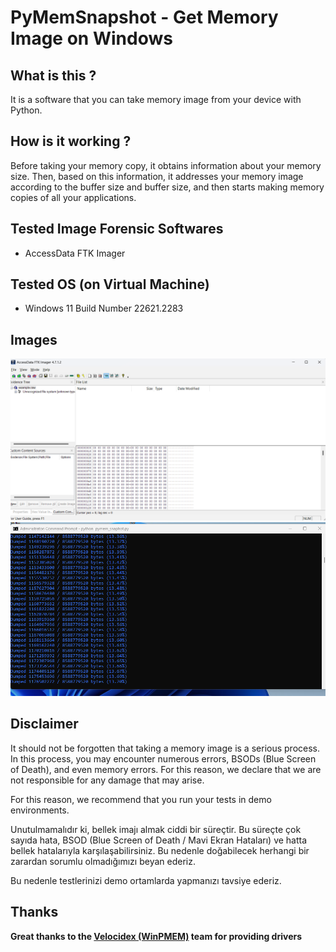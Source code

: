 # PyMemSnapshot - Get Memory Image on Windows
<h2>What is this ?</h2>
<p>It is a software that you can take memory image from your device with Python.</p>
<h2>How is it working ?</h2>
<p>Before taking your memory copy, it obtains information about your memory size. Then, based on this information, it addresses your memory image according to the buffer size and buffer size, and then starts making memory copies of all your applications.</p>
<h2>Tested Image Forensic Softwares</h2>
<ul>
  <li>AccessData FTK Imager</li>
</ul>
<h2>Tested OS (on Virtual Machine)</h2>
<ul>
  <li>Windows 11 Build Number 22621.2283</li>
</ul>
<h2>Images</h2>
<img src="pic/ftk_imager_test.png" />
<br>
<img src="pic/wintest.png" />
<h2>Disclaimer</h2>
<p>It should not be forgotten that taking a memory image is a serious process. In this process, you may encounter numerous errors, BSODs (Blue Screen of Death), and even memory errors. For this reason, we declare that we are not responsible for any damage that may arise.

For this reason, we recommend that you run your tests in demo environments.</p>
<p>Unutulmamalıdır ki, bellek imajı almak ciddi bir süreçtir. Bu süreçte çok sayıda hata, BSOD (Blue Screen of Death / Mavi Ekran Hataları) ve hatta bellek hatalarıyla karşılaşabilirsiniz. Bu nedenle doğabilecek herhangi bir zarardan sorumlu olmadığımızı beyan ederiz. 

Bu nedenle testlerinizi demo ortamlarda yapmanızı tavsiye ederiz.</p>
<h2>Thanks</h2>
<b>Great thanks to the <a target="_blank" href="https://github.com/Velocidex/WinPmem">Velocidex (WinPMEM)</a> team for providing drivers</b>
